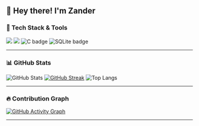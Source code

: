 <!-- Profile Banner -->
## 👋 Hey there! I'm Zander  

### 🚀 Tech Stack & Tools
<p>
  <img src="https://img.shields.io/badge/Python-3776AB?style=for-the-badge&logo=python&logoColor=white"/>
  <img src="https://img.shields.io/badge/Scratch-FF7B26?style=for-the-badge&logo=scratch&logoColor=white"/>
  <img src="https://img.shields.io/badge/C-00599C?style=for-the-badge&logo=c&logoColor=white" alt="C badge"/>
  <img src="https://img.shields.io/badge/SQLite-003B57?style=for-the-badge&logo=sqlite&logoColor=white" alt="SQLite badge"/>


 

</p>

------

### 📊 GitHub Stats
![GitHub Stats](https://github-readme-stats.vercel.app/api?username=ZanderIntership&show_icons=true&theme=tokyonight)
[![GitHub Streak](https://streak-stats.demolab.com?user=ZanderIntership&theme=tokyonight)](https://git.io/streak-stats)
![Top Langs](https://github-readme-stats.vercel.app/api/top-langs/?username=ZanderIntership&layout=compact&theme=tokyonight)

---

### 🔥 Contribution Graph
[![GitHub Activity Graph](https://github-readme-activity-graph.vercel.app/graph?username=ZanderIntership&theme=tokyo-night)](https://github.com/ashutosh00710/github-readme-activity-graph)

---



